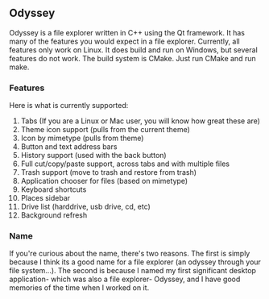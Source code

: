 ## Odyssey

Odyssey is a file explorer written in C++ using the Qt framework. It has many of the features you would expect in a file explorer. Currently, all features only work on Linux. It does build and run on Windows, but several features do not work. The build system is CMake. Just run CMake and run make.

### Features

Here is what is currently supported:

1. Tabs (If you are a Linux or Mac user, you will know how great these are)
2. Theme icon support (pulls from the current theme)
3. Icon by mimetype (pulls from theme)
4. Button and text address bars
5. History support (used with the back button)
6. Full cut/copy/paste support, across tabs and with multiple files
7. Trash support (move to trash and restore from trash)
8. Application chooser for files (based on mimetype)
9. Keyboard shortcuts
10. Places sidebar
11. Drive list (harddrive, usb drive, cd, etc)
12. Background refresh   

### Name

If you're curious about the name, there's two reasons. The first is simply because I think its a good name for a file explorer (an odyssey through your file system...). The second is because I named my first significant desktop application- which was also a file explorer- Odyssey, and I have good memories of the time when I worked on it.


